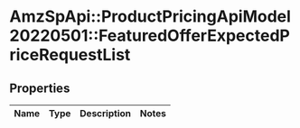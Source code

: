 # AmzSpApi::ProductPricingApiModel20220501::FeaturedOfferExpectedPriceRequestList

## Properties
Name | Type | Description | Notes
------------ | ------------- | ------------- | -------------


